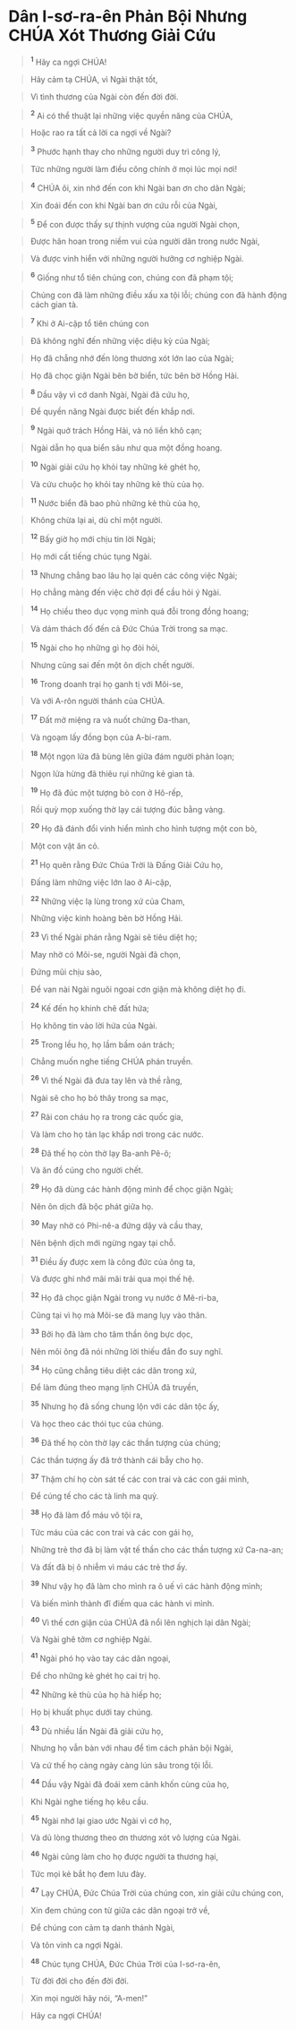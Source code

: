 

# Dân I-sơ-ra-ên Phản Bội Nhưng CHÚA Xót Thương Giải Cứu

> <sup><b>1</b></sup> Hãy ca ngợi CHÚA!
>


> Hãy cảm tạ CHÚA, vì Ngài thật tốt,
>


> Vì tình thương của Ngài còn đến đời đời.
>


> <sup><b>2</b></sup> Ai có thể thuật lại những việc quyền năng của CHÚA,
>


> Hoặc rao ra tất cả lời ca ngợi về Ngài?
>


> <sup><b>3</b></sup> Phước hạnh thay cho những người duy trì công lý,
>


> Tức những người làm điều công chính ở mọi lúc mọi nơi!
>


> <sup><b>4</b></sup> CHÚA ôi, xin nhớ đến con khi Ngài ban ơn cho dân Ngài;
>


> Xin đoái đến con khi Ngài ban ơn cứu rỗi của Ngài,
>


> <sup><b>5</b></sup> Để con được thấy sự thịnh vượng của người Ngài chọn,
>


> Được hân hoan trong niềm vui của người dân trong nước Ngài,
>


> Và được vinh hiển với những người hưởng cơ nghiệp Ngài.
>


> <sup><b>6</b></sup> Giống như tổ tiên chúng con, chúng con đã phạm tội;
>


> Chúng con đã làm những điều xấu xa tội lỗi; chúng con đã hành động cách gian tà.
>


> <sup><b>7</b></sup> Khi ở Ai-cập tổ tiên chúng con
>


> Đã không nghĩ đến những việc diệu kỳ của Ngài;
>


> Họ đã chẳng nhớ đến lòng thương xót lớn lao của Ngài;
>


> Họ đã chọc giận Ngài bên bờ biển, tức bên bờ Hồng Hải.
>


> <sup><b>8</b></sup> Dầu vậy vì cớ danh Ngài, Ngài đã cứu họ,
>


> Để quyền năng Ngài được biết đến khắp nơi.
>


> <sup><b>9</b></sup> Ngài quở trách Hồng Hải, và nó liền khô cạn;
>


> Ngài dẫn họ qua biển sâu như qua một đồng hoang.
>


> <sup><b>10</b></sup> Ngài giải cứu họ khỏi tay những kẻ ghét họ,
>


> Và cứu chuộc họ khỏi tay những kẻ thù của họ.
>


> <sup><b>11</b></sup> Nước biển đã bao phủ những kẻ thù của họ,
>


> Không chừa lại ai, dù chỉ một người.
>


> <sup><b>12</b></sup> Bấy giờ họ mới chịu tin lời Ngài;
>


> Họ mới cất tiếng chúc tụng Ngài.
>


> <sup><b>13</b></sup> Nhưng chẳng bao lâu họ lại quên các công việc Ngài;
>


> Họ chẳng màng đến việc chờ đợi để cầu hỏi ý Ngài.
>


> <sup><b>14</b></sup> Họ chiều theo dục vọng mình quá đỗi trong đồng hoang;
>


> Và dám thách đố đến cả Đức Chúa Trời trong sa mạc.
>


> <sup><b>15</b></sup> Ngài cho họ những gì họ đòi hỏi,
>


> Nhưng cũng sai đến một ôn dịch chết người.
>


> <sup><b>16</b></sup> Trong doanh trại họ ganh tị với Môi-se,
>


> Và với A-rôn người thánh của CHÚA.
>


> <sup><b>17</b></sup> Đất mở miệng ra và nuốt chửng Đa-than,
>


> Và ngoạm lấy đồng bọn của A-bi-ram.
>


> <sup><b>18</b></sup> Một ngọn lửa đã bùng lên giữa đám người phản loạn;
>


> Ngọn lửa hừng đã thiêu rụi những kẻ gian tà.
>


> <sup><b>19</b></sup> Họ đã đúc một tượng bò con ở Hô-rếp,
>


> Rồi quỳ mọp xuống thờ lạy cái tượng đúc bằng vàng.
>


> <sup><b>20</b></sup> Họ đã đánh đổi vinh hiển mình cho hình tượng một con bò,
>


> Một con vật ăn cỏ.
>


> <sup><b>21</b></sup> Họ quên rằng Đức Chúa Trời là Đấng Giải Cứu họ,
>


> Đấng làm những việc lớn lao ở Ai-cập,
>


> <sup><b>22</b></sup> Những việc lạ lùng trong xứ của Cham,
>


> Những việc kinh hoàng bên bờ Hồng Hải.
>


> <sup><b>23</b></sup> Vì thế Ngài phán rằng Ngài sẽ tiêu diệt họ;
>


> May nhờ có Môi-se, người Ngài đã chọn,
>


> Đứng mũi chịu sào,
>


> Để van nài Ngài nguôi ngoai cơn giận mà không diệt họ đi.
>


> <sup><b>24</b></sup> Kế đến họ khinh chê đất hứa;
>


> Họ không tin vào lời hứa của Ngài.
>


> <sup><b>25</b></sup> Trong lều họ, họ lầm bầm oán trách;
>


> Chẳng muốn nghe tiếng CHÚA phán truyền.
>


> <sup><b>26</b></sup> Vì thế Ngài đã đưa tay lên và thề rằng,
>


> Ngài sẽ cho họ bỏ thây trong sa mạc,
>


> <sup><b>27</b></sup> Rải con cháu họ ra trong các quốc gia,
>


> Và làm cho họ tản lạc khắp nơi trong các nước.
>


> <sup><b>28</b></sup> Đã thế họ còn thờ lạy Ba-anh Pê-ô;
>


> Và ăn đồ cúng cho người chết.
>


> <sup><b>29</b></sup> Họ đã dùng các hành động mình để chọc giận Ngài;
>


> Nên ôn dịch đã bộc phát giữa họ.
>


> <sup><b>30</b></sup> May nhờ có Phi-nê-a đứng dậy và cầu thay,
>


> Nên bệnh dịch mới ngừng ngay tại chỗ.
>


> <sup><b>31</b></sup> Điều ấy được xem là công đức của ông ta,
>


> Và được ghi nhớ mãi mãi trải qua mọi thế hệ.
>


> <sup><b>32</b></sup> Họ đã chọc giận Ngài trong vụ nước ở Mê-ri-ba,
>


> Cũng tại vì họ mà Môi-se đã mang lụy vào thân.
>


> <sup><b>33</b></sup> Bởi họ đã làm cho tâm thần ông bực dọc,
>


> Nên môi ông đã nói những lời thiếu đắn đo suy nghĩ.
>


> <sup><b>34</b></sup> Họ cũng chẳng tiêu diệt các dân trong xứ,
>


> Để làm đúng theo mạng lịnh CHÚA đã truyền,
>


> <sup><b>35</b></sup> Nhưng họ đã sống chung lộn với các dân tộc ấy,
>


> Và học theo các thói tục của chúng.
>


> <sup><b>36</b></sup> Đã thế họ còn thờ lạy các thần tượng của chúng;
>


> Các thần tượng ấy đã trở thành cái bẫy cho họ.
>


> <sup><b>37</b></sup> Thậm chí họ còn sát tế các con trai và các con gái mình,
>


> Để cúng tế cho các tà linh ma quỷ.
>


> <sup><b>38</b></sup> Họ đã làm đổ máu vô tội ra,
>


> Tức máu của các con trai và các con gái họ,
>


> Những trẻ thơ đã bị làm vật tế thần cho các thần tượng xứ Ca-na-an;
>


> Và đất đã bị ô nhiễm vì máu các trẻ thơ ấy.
>


> <sup><b>39</b></sup> Như vậy họ đã làm cho mình ra ô uế vì các hành động mình;
>


> Và biến mình thành đĩ điếm qua các hành vi mình.
>


> <sup><b>40</b></sup> Vì thế cơn giận của CHÚA đã nổi lên nghịch lại dân Ngài;
>


> Và Ngài ghê tởm cơ nghiệp Ngài.
>


> <sup><b>41</b></sup> Ngài phó họ vào tay các dân ngoại,
>


> Để cho những kẻ ghét họ cai trị họ.
>


> <sup><b>42</b></sup> Những kẻ thù của họ hà hiếp họ;
>


> Họ bị khuất phục dưới tay chúng.
>


> <sup><b>43</b></sup> Dù nhiều lần Ngài đã giải cứu họ,
>


> Nhưng họ vẫn bàn với nhau để tìm cách phản bội Ngài,
>


> Và cứ thế họ càng ngày càng lún sâu trong tội lỗi.
>


> <sup><b>44</b></sup> Dầu vậy Ngài đã đoái xem cảnh khốn cùng của họ,
>


> Khi Ngài nghe tiếng họ kêu cầu.
>


> <sup><b>45</b></sup> Ngài nhớ lại giao ước Ngài vì cớ họ,
>


> Và dủ lòng thương theo ơn thương xót vô lượng của Ngài.
>


> <sup><b>46</b></sup> Ngài cũng làm cho họ được người ta thương hại,
>


> Tức mọi kẻ bắt họ đem lưu đày.
>


> <sup><b>47</b></sup> Lạy CHÚA, Đức Chúa Trời của chúng con, xin giải cứu chúng con,
>


> Xin đem chúng con từ giữa các dân ngoại trở về,
>


> Để chúng con cảm tạ danh thánh Ngài,
>


> Và tôn vinh ca ngợi Ngài.
>


> <sup><b>48</b></sup> Chúc tụng CHÚA, Đức Chúa Trời của I-sơ-ra-ên,
>


> Từ đời đời cho đến đời đời.
>


> Xin mọi người hãy nói, “A-men!”
>


> Hãy ca ngợi CHÚA!
>

